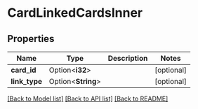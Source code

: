 # CardLinkedCardsInner

## Properties

Name | Type | Description | Notes
------------ | ------------- | ------------- | -------------
**card_id** | Option<**i32**> |  | [optional]
**link_type** | Option<**String**> |  | [optional]

[[Back to Model list]](../README.md#documentation-for-models) [[Back to API list]](../README.md#documentation-for-api-endpoints) [[Back to README]](../README.md)



